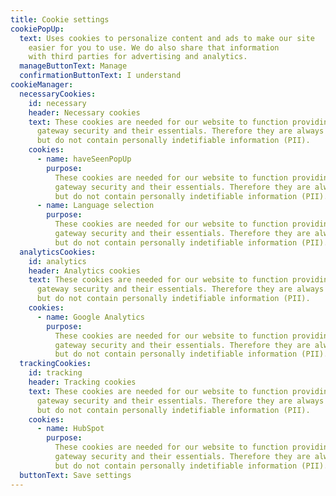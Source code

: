```yaml
---
title: Cookie settings
cookiePopUp:
  text: Uses cookies to personalize content and ads to make our site
    easier for you to use. We do also share that information
    with third parties for advertising and analytics.
  manageButtonText: Manage
  confirmationButtonText: I understand
cookieManager:
  necessaryCookies:
    id: necessary
    header: Necessary cookies
    text: These cookies are needed for our website to function providing payment
      gateway security and their essentials. Therefore they are always on
      but do not contain personally indetifiable information (PII).
    cookies:
      - name: haveSeenPopUp
        purpose:
          These cookies are needed for our website to function providing payment
          gateway security and their essentials. Therefore they are always on
          but do not contain personally indetifiable information (PII).
      - name: Language selection
        purpose:
          These cookies are needed for our website to function providing payment
          gateway security and their essentials. Therefore they are always on
          but do not contain personally indetifiable information (PII).
  analyticsCookies:
    id: analytics
    header: Analytics cookies
    text: These cookies are needed for our website to function providing payment
      gateway security and their essentials. Therefore they are always on
      but do not contain personally indetifiable information (PII).
    cookies:
      - name: Google Analytics
        purpose:
          These cookies are needed for our website to function providing payment
          gateway security and their essentials. Therefore they are always on
          but do not contain personally indetifiable information (PII).
  trackingCookies:
    id: tracking
    header: Tracking cookies
    text: These cookies are needed for our website to function providing payment
      gateway security and their essentials. Therefore they are always on
      but do not contain personally indetifiable information (PII).
    cookies:
      - name: HubSpot
        purpose:
          These cookies are needed for our website to function providing payment
          gateway security and their essentials. Therefore they are always on
          but do not contain personally indetifiable information (PII).
  buttonText: Save settings
---
```

